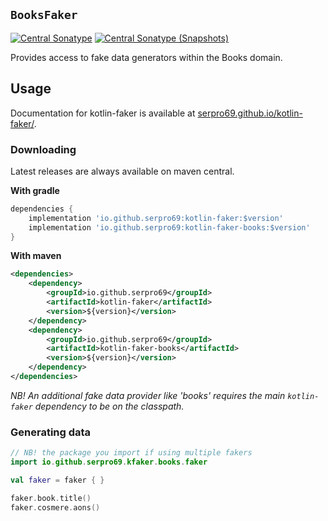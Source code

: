 ## `BooksFaker`

[![Central Sonatype](https://img.shields.io/maven-central/v/io.github.serpro69/kotlin-faker-books?style=for-the-badge)](https://central.sonatype.com/artifact/io.github.serpro69/kotlin-faker-books)
[![Central Sonatype (Snapshots)](https://img.shields.io/nexus/s/io.github.serpro69/kotlin-faker-books?label=snapshot-version&server=https%3A%2F%2Foss.sonatype.org&style=for-the-badge&color=yellow)](https://central.sonatype.com/service/rest/repository/browse/maven-snapshots/io/github/serpro69/kotlin-faker/)

Provides access to fake data generators within the Books domain.

## Usage

Documentation for kotlin-faker is available at [serpro69.github.io/kotlin-faker/](https://serpro69.github.io/kotlin-faker/).

### Downloading

Latest releases are always available on maven central.

**With gradle**

```groovy
dependencies {
    implementation 'io.github.serpro69:kotlin-faker:$version'
    implementation 'io.github.serpro69:kotlin-faker-books:$version'
}
```  

**With maven**

```xml
<dependencies>
    <dependency>
        <groupId>io.github.serpro69</groupId>
        <artifactId>kotlin-faker</artifactId>
        <version>${version}</version>
    </dependency>
    <dependency>
        <groupId>io.github.serpro69</groupId>
        <artifactId>kotlin-faker-books</artifactId>
        <version>${version}</version>
    </dependency>
</dependencies>
```  

_NB! An additional fake data provider like 'books' requires the main `kotlin-faker` dependency to be on the classpath._

### Generating data

```kotlin
// NB! the package you import if using multiple fakers
import io.github.serpro69.kfaker.books.faker

val faker = faker { }

faker.book.title()
faker.cosmere.aons()
```
